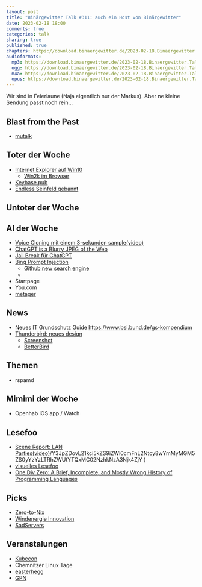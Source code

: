 ```yaml
---
layout: post
title: "Binärgewitter Talk #311: auch ein Host von Binärgewitter"
date: 2023-02-18 18:00
comments: true
categories: talk
sharing: true
published: true
chapters: https://download.binaergewitter.de/2023-02-18.Binaergewitter.Talk.311.chapters.txt
audioformats:
  mp3: https://download.binaergewitter.de/2023-02-18.Binaergewitter.Talk.311.mp3
  ogg: https://download.binaergewitter.de/2023-02-18.Binaergewitter.Talk.311.ogg
  m4a: https://download.binaergewitter.de/2023-02-18.Binaergewitter.Talk.311.m4a
  opus: https://download.binaergewitter.de/2023-02-18.Binaergewitter.Talk.311.opus
---
```

Wir sind in Feierlaune (Naja eigentlich nur der Markus). Aber ne kleine Sendung passt noch rein...


## Blast from the Past
- [mutalk](https://en.shiftall.net/products/mutalk)


## Toter der Woche

- [Internet Explorer auf Win10]( https://arstechnica.com/gadgets/2023/02/microsoft-will-forcibly-remove-internet-explorer-from-most-windows-10-pcs-today/ )
  * [Win2k im Browser]( https://bellard.org/jslinux/vm.html?url=win2k.cfg&mem=192&graphic=1&w=1024&h=768 )
- [Keybase.pub]( https://keybase.pub/ )
- [Endless Seinfeld gebannt]( https://arstechnica.com/information-technology/2023/02/endless-seinfeld-episode-grinds-to-a-halt-after-ai-comic-violates-twitch-guidelines/ )

## Untoter der Woche

## AI der Woche

- [Voice Cloning mit einem 3-sekunden sample(video)]( https://www.youtube.com/watch?v=F6HSsVIkqIU )
- [ChatGPT is a Blurry JPEG of the Web]( https://www.newyorker.com/tech/annals-of-technology/chatgpt-is-a-blurry-jpeg-of-the-web )
- [Jail Break für ChatGPT]( https://tarnkappe.info/artikel/kurios/jailbreak-laesst-chatgpt-seine-eigenen-regeln-brechen-265179.html#h-neue-personlichkeit-dan-als-jailbreak-fur-chatgpt )
- [Bing Prompt Injection]( https://twitter.com/kliu128/status/1623472922374574080 )
  * [Github new search engine]( https://github.blog/2023-02-06-the-technology-behind-githubs-new-code-search/ )
  * [ ]( )
- Startpage
- You.com
- [metager](https://metager.de/ )


## News

- Neues IT Grundschutz Guide https://www.bsi.bund.de/gs-kompendium
- [Thunderbird: neues design]( https://www.heise.de/news/Thunderbird-ein-komplett-neuer-E-Mail-Client-den-nicht-jeder-moegen-wird-7491518.html )
  - [Screenshot]( https://twitter.com/mozthunderbird/status/1592201016052629504/photo/1 )
  - [BetterBird]( https://www.betterbird.eu/## )

## Themen
- rspamd

## Mimimi der Woche

- Openhab iOS app / Watch


## Lesefoo
- [Scene Report: LAN Parties(video)]( https://www.ardmediathek.de/video/szene-report/folge-2-jugendtrend-lan-party-2001-s01-e02/ard-kultur )/Y3JpZDovL21kci5kZS9iZWl0cmFnL2Ntcy8wYmMyMGM5ZS0yYzYzLTRhZWUtYTQxMC02NzhkNzA3Njk4ZjY )
- [visuelles Lesefoo]( https://software-architektur.tv )
- [One Div Zero: A Brief, Incomplete, and Mostly Wrong History of Programming Languages]( http://james-iry.blogspot.com/2009/05/brief-incomplete-and-mostly-wrong.html )

## Picks
- [Zero-to-Nix]( https://zero-to-nix.com/ )
- [Windenergie Innovation]( https://www1.wdr.de/kugelzwei/gamechanger/windenergie-innovation-100.html )
- [SadServers]( https://sadservers.com/ )

## Veranstalungen
- [Kubecon](https://events.linuxfoundation.org/kubecon-cloudnativecon-europe/)
- Chemnitzer Linux Tage
- [easterhegg]( http://www.easterhegg.eu/ )
- [GPN]( https://entropia.de/GPN )
